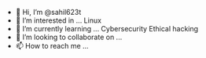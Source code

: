 - 👋 Hi, I’m @sahil623t
- 👀 I’m interested in ... Linux
- 🌱 I’m currently learning ... Cybersecurity Ethical hacking
- 💞️ I’m looking to collaborate on ... 
- 📫 How to reach me ...

<!---
sahil623t/sahil623t is a ✨ special ✨ repository because its `README.md` (this file) appears on your GitHub profile.
You can click the Preview link to take a look at your changes.
--->
